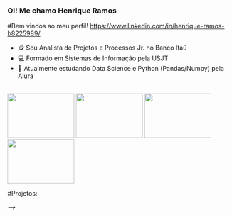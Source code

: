 ### Oi! Me chamo Henrique Ramos


#Bem vindos ao meu perfil!
https://www.linkedin.com/in/henrique-ramos-b8225989/

- 🪙 Sou Analista de Projetos e Processos Jr. no Banco Itaú
- 💻 Formado em Sistemas de Informação pela USJT
- 🌱 Atualmente estudando Data Science e Python (Pandas/Numpy) pela Alura


<div style="display: inline_block"><br>
<img height ="100" width="150" src="https://cdn.jsdelivr.net/gh/devicons/devicon/icons/python/python-original-wordmark.svg">
<img height ="100" width="150" src="https://cdn.jsdelivr.net/gh/devicons/devicon/icons/pandas/pandas-original-wordmark.svg" />
<img height ="100" width="150" src="https://cdn.jsdelivr.net/gh/devicons/devicon/icons/numpy/numpy-original-wordmark.svg" />
<img height ="100" width="150" src="https://cdn.jsdelivr.net/gh/devicons/devicon/icons/pytorch/pytorch-original-wordmark.svg" />
          
</div>
          

#Projetos:



-->

